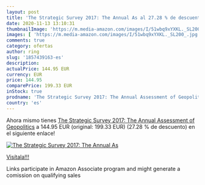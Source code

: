```yaml
---
layout: post
title: 'The Strategic Survey 2017: The Annual As al 27.28 % de descuento'
date: 2020-11-13 13:10:31
thumbnailImage: 'https://m.media-amazon.com/images/I/51wbq9xYXKL._SL200_.jpg'
images: [ 'https://m.media-amazon.com/images/I/51wbq9xYXKL._SL200_.jpg' ]
comments: true
category: ofertas
author: ring
slug: '1857439163-es'
description:
actualPrice: 144.95 EUR
currency: EUR
price: 144.95
comparePrice: 199.33 EUR
inStock: true
prodname: 'The Strategic Survey 2017: The Annual Assessment of Geopolitics'
country: 'es'
---
```


Ahora mismo tienes [The Strategic Survey 2017: The Annual Assessment of Geopolitics](https://www.amazon.es/dp/1857439163/?tag=tolees-21) a 144.95 EUR (original: 199.33 EUR) (27.28 %  de descuento) en el siguiente enlace!

[![The Strategic Survey 2017: The Annual As](https://m.media-amazon.com/images/I/51wbq9xYXKL._SL200_.jpg)](https://www.amazon.es/dp/1857439163/?tag=tolees-21)

[Visítala!!!](https://www.amazon.es/dp/1857439163/?tag=tolees-21)

Links participate in Amazon Associate program and might generate a comission on qualifying sales
